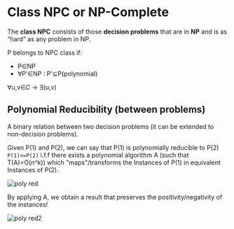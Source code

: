 # Class NPC or NP-Complete
The **class NPC** consists of those **decision problems** that are in **NP** and is as
“hard” as any problem in NP.

P belongs to NPC class if:
* P∈NP
* ∀P'∈NP : P'⊆P(polynomial)


∀u,v∈𝐶 -> ∃(u,v)


## Polynomial Reducibility (between problems)
A binary relation between two decision problems (it can be extended to non-decision problems).

Given P(1) and P(2), we can say that P(1) is polynomially reducible to P(2) `P(1)<=P(2)` i.f.f there exists
a polynomial algorithm A (such that T(A)=O(n^k)) which "maps"/transforms the Instances of P(1) in equivalent Instances of P(2).

![poly red](https://github.com/PayThePizzo/DataStrutucures-Algorithms/blob/main/Resources/polyred.png?raw=True)

By applying A, we obtain a result that preserves the positivity/negativity of the instances!

![poly red2](https://github.com/PayThePizzo/DataStrutucures-Algorithms/blob/main/Resources/polyred2.png?raw=True)

